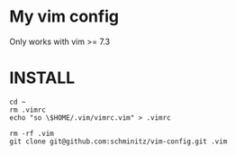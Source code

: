 My vim config
=============

Only works with vim >= 7.3

INSTALL
=======

```
cd ~
rm .vimrc
echo "so \$HOME/.vim/vimrc.vim" > .vimrc

rm -rf .vim
git clone git@github.com:schminitz/vim-config.git .vim
```
